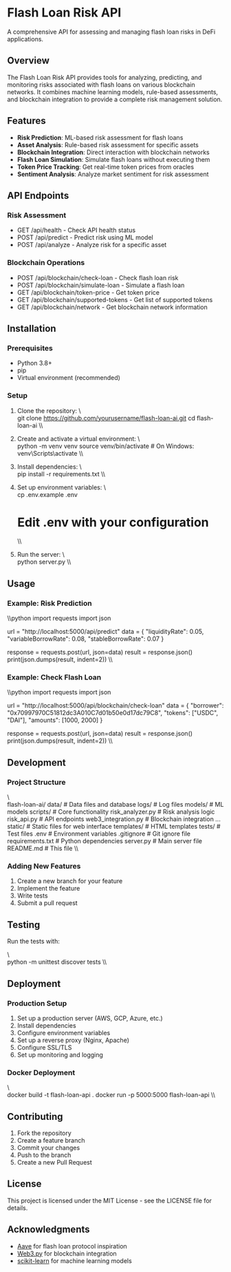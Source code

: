 ﻿# Flash Loan Risk API

A comprehensive API for assessing and managing flash loan risks in DeFi applications.

## Overview

The Flash Loan Risk API provides tools for analyzing, predicting, and monitoring risks associated with flash loans on various blockchain networks. It combines machine learning models, rule-based assessments, and blockchain integration to provide a complete risk management solution.

## Features

- **Risk Prediction**: ML-based risk assessment for flash loans
- **Asset Analysis**: Rule-based risk assessment for specific assets
- **Blockchain Integration**: Direct interaction with blockchain networks
- **Flash Loan Simulation**: Simulate flash loans without executing them
- **Token Price Tracking**: Get real-time token prices from oracles
- **Sentiment Analysis**: Analyze market sentiment for risk assessment

## API Endpoints

### Risk Assessment

- GET /api/health - Check API health status
- POST /api/predict - Predict risk using ML model
- POST /api/analyze - Analyze risk for a specific asset

### Blockchain Operations

- POST /api/blockchain/check-loan - Check flash loan risk
- POST /api/blockchain/simulate-loan - Simulate a flash loan
- GET /api/blockchain/token-price - Get token price
- GET /api/blockchain/supported-tokens - Get list of supported tokens
- GET /api/blockchain/network - Get blockchain network information

## Installation

### Prerequisites

- Python 3.8+
- pip
- Virtual environment (recommended)

### Setup

1. Clone the repository:
   \\\
   git clone https://github.com/yourusername/flash-loan-ai.git
   cd flash-loan-ai
   \\\

2. Create and activate a virtual environment:
   \\\
   python -m venv venv
   source venv/bin/activate  # On Windows: venv\Scripts\activate
   \\\

3. Install dependencies:
   \\\
   pip install -r requirements.txt
   \\\

4. Set up environment variables:
   \\\
   cp .env.example .env
   # Edit .env with your configuration
   \\\

5. Run the server:
   \\\
   python server.py
   \\\

## Usage

### Example: Risk Prediction

\\\python
import requests
import json

url = "http://localhost:5000/api/predict"
data = {
    "liquidityRate": 0.05,
    "variableBorrowRate": 0.08,
    "stableBorrowRate": 0.07
}

response = requests.post(url, json=data)
result = response.json()
print(json.dumps(result, indent=2))
\\\

### Example: Check Flash Loan

\\\python
import requests
import json

url = "http://localhost:5000/api/blockchain/check-loan"
data = {
    "borrower": "0x70997970C51812dc3A010C7d01b50e0d17dc79C8",
    "tokens": ["USDC", "DAI"],
    "amounts": [1000, 2000]
}

response = requests.post(url, json=data)
result = response.json()
print(json.dumps(result, indent=2))
\\\

## Development

### Project Structure

\\\
flash-loan-ai/
 data/                  # Data files and database
 logs/                  # Log files
 models/                # ML models
 scripts/               # Core functionality
    risk_analyzer.py   # Risk analysis logic
    risk_api.py        # API endpoints
    web3_integration.py # Blockchain integration
    ...
 static/                # Static files for web interface
 templates/             # HTML templates
 tests/                 # Test files
 .env                   # Environment variables
 .gitignore             # Git ignore file
 requirements.txt       # Python dependencies
 server.py              # Main server file
 README.md              # This file
\\\

### Adding New Features

1. Create a new branch for your feature
2. Implement the feature
3. Write tests
4. Submit a pull request

## Testing

Run the tests with:

\\\
python -m unittest discover tests
\\\

## Deployment

### Production Setup

1. Set up a production server (AWS, GCP, Azure, etc.)
2. Install dependencies
3. Configure environment variables
4. Set up a reverse proxy (Nginx, Apache)
5. Configure SSL/TLS
6. Set up monitoring and logging

### Docker Deployment

\\\
docker build -t flash-loan-api .
docker run -p 5000:5000 flash-loan-api
\\\

## Contributing

1. Fork the repository
2. Create a feature branch
3. Commit your changes
4. Push to the branch
5. Create a new Pull Request

## License

This project is licensed under the MIT License - see the LICENSE file for details.

## Acknowledgments

- [Aave](https://aave.com/) for flash loan protocol inspiration
- [Web3.py](https://web3py.readthedocs.io/) for blockchain integration
- [scikit-learn](https://scikit-learn.org/) for machine learning models
